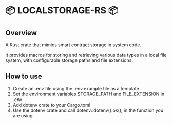 # 📦 LOCALSTORAGE-RS 📦

## Overview

A Rust crate that mimics smart contract storage in system code.

It provides macros for storing and retrieving various data types in a local file system, with configurable storage paths and file extensions.

## How to use

1. Create an .env file using the .env.example file as a template.
2. Set the environment variables STORAGE_PATH and FILE_EXTENSION in .env
3. Add dotenv crate to your Cargo.toml
4. Use the dotenv crate and call dotenv::dotenv().ok(); in the function you are using
